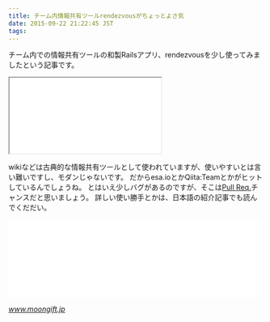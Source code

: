```yaml
---
title: チーム内情報共有ツールrendezvousがちょっとよさ気
date: 2015-09-22 21:22:45 JST
tags: 
---
```


チーム内での情報共有ツールの和製Railsアプリ、rendezvousを少し使ってみましたという記事です。

<iframe src="/github/#tadyjp/rendezvous" title="tadyjp/rendezvous"
        class='external-service-frame' scrolling="no"
></iframe>

wikiなどは古典的な情報共有ツールとして使われていますが、使いやすいとは言い難いですし、モダンじゃないです。
だからesa\.ioとかQiita:Teamとかがヒットしているんでしょうね。
とはいえ少しバグがあるのですが、そこは[Pull Req\.](https://github.com/tadyjp/rendezvous/pulls)チャンスだと思いましょう。
詳しい使い勝手とかは、日本語の紹介記事でも読んでくだだい。

<iframe src="//hatenablog-parts.com/embed?url=http%3A%2F%2Fwww.moongift.jp%2F2015%2F07%2Frendezvous-rails%E8%A3%BD%E3%81%AE%E3%83%81%E3%83%BC%E3%83%A0%E3%83%96%E3%83%AD%E3%82%B0%2F" title="Rendezvous·Rails製のチームブログ" class="embed-card embed-webcard" scrolling="no" frameborder="0" style="display: block; width: 100%; height: 155px; max-width: 500px; margin: 10px 0px;"></iframe>

<cite>[www\.moongift\.jp](http://www.moongift.jp/2015/07/rendezvous-rails製のチームブログ/)</cite>

